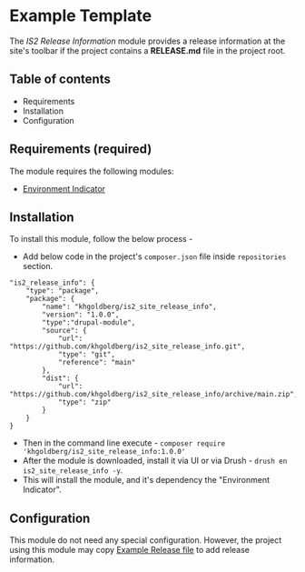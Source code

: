 # Example Template

The _IS2 Release Information_ module provides a release information at the site's toolbar if the project contains a **RELEASE.md** file in the project root.


## Table of contents

- Requirements
- Installation
- Configuration


## Requirements (required)

The module requires the following modules:

- [Environment Indicator](https://www.drupal.org/project/environment_indicator)


## Installation

To install this module, follow the below process -

- Add below code in the project's `composer.json` file inside `repositories` section.

```text
"is2_release_info": {
    "type": "package",
    "package": {
        "name": "khgoldberg/is2_site_release_info",
        "version": "1.0.0",
        "type":"drupal-module",
        "source": {
            "url": "https://github.com/khgoldberg/is2_site_release_info.git",
            "type": "git",
            "reference": "main"
        },
        "dist": {
            "url": "https://github.com/khgoldberg/is2_site_release_info/archive/main.zip",
            "type": "zip"
        }
    }
}
```

- Then in the command line execute - `composer require 'khgoldberg/is2_site_release_info:1.0.0'`
- After the module is downloaded, install it via UI or via Drush - `drush en is2_site_release_info -y`.
- This will install the module, and it's dependency the "Environment Indicator".


## Configuration

This module do not need any special configuration. However, the project using this module may copy [Example Release file](EXAMPLE-RELEASE.md) to add release information.
